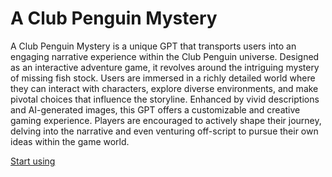 # A Club Penguin Mystery

A Club Penguin Mystery is a unique GPT that transports users into an engaging narrative experience within the Club Penguin universe. Designed as an interactive adventure game, it revolves around the intriguing mystery of missing fish stock. Users are immersed in a richly detailed world where they can interact with characters, explore diverse environments, and make pivotal choices that influence the storyline. Enhanced by vivid descriptions and AI-generated images, this GPT offers a customizable and creative gaming experience. Players are encouraged to actively shape their journey, delving into the narrative and even venturing off-script to pursue their own ideas within the game world.

[Start using](https://chat.openai.com/g/g-zgcLC7mmJ-a-club-penguin-mystery)